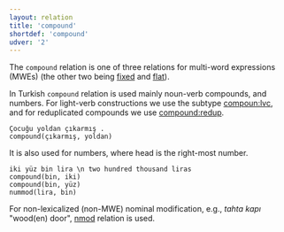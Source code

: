```yaml
---
layout: relation
title: 'compound'
shortdef: 'compound'
udver: '2'
---
```


The ``compound`` relation is one of three relations
for multi-word expressions (MWEs) (the other two being [fixed]() and [flat]()).


In Turkish ``compound`` relation is used mainly noun-verb compounds, and numbers.
For light-verb constructions we use the subtype [compoun:lvc](compound-lvc),
and for reduplicated compounds we use [compound:redup](compound-redup).

~~~ sdparse
Çocuğu yoldan çıkarmış .
compound(çıkarmış, yoldan)
~~~


It is also used for numbers, where head is the right-most number.

~~~ sdparse
iki yüz bin lira \n two hundred thousand liras
compound(bin, iki)
compound(bin, yüz)
nummod(lira, bin)
~~~

For non-lexicalized (non-MWE) nominal modification,
e.g., _tahta kapı_ "wood(en) door", [nmod]() relation is used.
